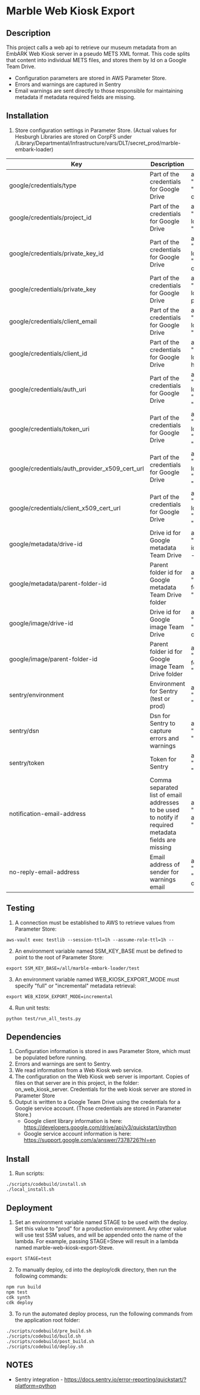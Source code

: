 # Marble Web Kiosk Export

## Description
This project calls a web api to retrieve our museum metadata from an EmbARK Web Kiosk server in a pseudo METS XML format.
This code splits that content into individual METS files, and stores them by Id on a Google Team Drive.
* Configuration parameters are stored in AWS Parameter Store.
* Errors and warnings are captured in Sentry
* Email warnings are sent directly to those responsible for maintaining metadata if metadata required fields are missing.

## Installation
1. Store configuration settings in Parameter Store.
  (Actual values for Hesburgh Libraries are stored on CorpFS under /Library/Departmental/Infrastructure/vars/DLT/secret_prod/marble-embark-loader)

  | Key | Description | Example Create |
|----|-----------|------ |
|google/credentials/type|Part of the credentials for Google Drive|aws ssm put-parameter --cli-input-json '{"Name":  "/all/marble-embark-loader/test/google/credentials/type", "Value": "service_account", "Type": "SecureString"}' --overwrite|
|google/credentials/project_id|Part of the credentials for Google Drive|aws ssm put-parameter --cli-input-json '{"Name":  "/all/marble-embark-loader/test/google/credentials/project_id", "Value": "webkiosk", "Type": "SecureString"}' --overwrite|
|google/credentials/private_key_id|Part of the credentials for Google Drive|aws ssm put-parameter --cli-input-json '{"Name":  "/all/marble-embark-loader/test/google/credentials/private_key_id", "Value": "your-private-key-id-here", "Type": "SecureString"}' --overwrite|
|google/credentials/private_key|Part of the credentials for Google Drive|aws ssm put-parameter --cli-input-json '{"Name":  "/all/marble-embark-loader/test/google/credentials/private_key", "Value": "your-private-key-here", "Type": "SecureString"}' --overwrite|
|google/credentials/client_email|Part of the credentials for Google Drive|aws ssm put-parameter --cli-input-json '{"Name":  "/all/marble-embark-loader/test/google/credentials/client_email", "Value": "client-email-here", "Type": "SecureString"}' --overwrite|
|google/credentials/client_id|Part of the credentials for Google Drive|aws ssm put-parameter --cli-input-json '{"Name":  "/all/marble-embark-loader/test/google/credentials/client_id", "Value": "client-id-here", "Type": "SecureString"}' --overwrite|
|google/credentials/auth_uri|Part of the credentials for Google Drive|aws ssm put-parameter --cli-input-json '{"Name":  "/all/marble-embark-loader/test/google/credentials/auth_uri", "Value": "https://accounts.google.com/o/oauth2/auth", "Type": "SecureString"}' --overwrite|
|google/credentials/token_uri|Part of the credentials for Google Drive|aws ssm put-parameter --cli-input-json '{"Name":  "/all/marble-embark-loader/test/google/credentials/token_uri", "Value": "https://oauth2.googleapis.com/token", "Type": "SecureString"}' --overwrite|
|google/credentials/auth_provider_x509_cert_url|Part of the credentials for Google Drive|aws ssm put-parameter --cli-input-json '{"Name":  "/all/marble-embark-loader/test/google/credentials/auth_provider_x509_cert_url", "Value": "your-auth_provider_x509_cert_url-here", "Type": "SecureString"}' --overwrite|
|google/credentials/client_x509_cert_url|Part of the credentials for Google Drive|aws ssm put-parameter --cli-input-json '{"Name":  "/all/marble-embark-loader/test/google/credentials/client_x509_cert_url", "Value": "your-client_x509_cert_url-here", "Type": "SecureString"}' --overwrite|
|google/metadata/drive-id|Drive id for Google metadata Team Drive|aws ssm put-parameter --cli-input-json '{"Name":  "/all/marble-embark-loader/test/google/metadata/drive-id", "Value": "your-drive-id-here", "Type": "SecureString"}' --overwrite|
|google/metadata/parent-folder-id|Parent folder id for Google metadata Team Drive folder|aws ssm put-parameter --cli-input-json '{"Name":  "/all/marble-embark-loader/test/google/metadata/parent-folder-id", "Value": "your-parent-folder-id-here", "Type": "SecureString"}' --overwrite|
|google/image/drive-id|Drive id for Google image Team Drive|aws ssm put-parameter --cli-input-json '{"Name":  "/all/marble-embark-loader/test/google/image/drive-id", "Value": "your-drive-id-here", "Type": "SecureString"}' --overwrite|
|google/image/parent-folder-id|Parent folder id for Google image Team Drive folder|aws ssm put-parameter --cli-input-json '{"Name":  "/all/marble-embark-loader/test/google/image/parent-folder-id", "Value": "your-parent-folder-id-here", "Type": "SecureString"}' --overwrite|
|sentry/environment|Environment for Sentry (test or prod)|aws ssm put-parameter --cli-input-json '{"Name":  "/all/marble-embark-loader/test/sentry/environment", "Value": "test", "Type": "SecureString"}' --overwrite|
|sentry/dsn|Dsn for Sentry to capture errors and warnings|aws ssm put-parameter --cli-input-json '{"Name":  "/all/marble-embark-loader/test/sentry/dsn", "Value": "sentry-dsn-here", "Type": "SecureString"}' --overwrite|
|sentry/token|Token for Sentry|aws ssm put-parameter --cli-input-json '{"Name":  "/all/marble-embark-loader/test/sentry/token", "Value": "sentry-token-here", "Type": "SecureString"}' --overwrite|
|notification-email-address|Comma separated list of email addresses to be used to notify if required metadata fields are missing|aws ssm put-parameter --cli-input-json '{"Name":  "/all/marble-embark-loader/test/notification-email-address", "Value": "someone@somewhere.com", "Type": "SecureString"}' --overwrite|
|no-reply-email-address|Email address of sender for warnings email|aws ssm put-parameter --cli-input-json '{"Name":  "/all/marble-embark-loader/test/no-reply-email-address", "Value": "do.not.reply@nd.edu", "Type": "SecureString"}' --overwrite|



## Testing
1.  A connection must be established to AWS to retrieve values from Parameter Store:
```console
aws-vault exec testlib --session-ttl=1h --assume-role-ttl=1h --
```

2. An environment variable named SSM_KEY_BASE must be defined to point to the root of Parameter Store:
```console
export SSM_KEY_BASE=/all/marble-embark-loader/test
```

3. An environment variable named WEB_KIOSK_EXPORT_MODE must specify "full" or "incremental" metadata retrieval:
```console
export WEB_KIOSK_EXPORT_MODE=incremental
```

4. Run unit tests:
```console
python test/run_all_tests.py
```

## Dependencies
1.  Configuration information is stored in aws Parameter Store, which must be populated before running.
2.  Errors and warnings are sent to Sentry.
3.  We read information from a Web Kiosk web service.
4.  The configuration on the Web Kiosk web server is important.
    Copies of files on that server are in this project, in the folder: on_web_kiosk_server.
    Credentials for the web kiosk server are stored in Parameter Store
5.  Output is written to a Google Team Drive using the credentials for a Google service account.  (Those credentials are stored in Parameter Store.)
    *  Google client library information is here: https://developers.google.com/drive/api/v3/quickstart/python
    *  Google service account information is here: https://support.google.com/a/answer/7378726?hl=en

## Install
1.  Run scripts:
```console
./scripts/codebuild/install.sh
./local_install.sh
```

## Deployment
1. Set an environment variable named STAGE to be used with the deploy.  Set this value to "prod" for a production environment.  Any other value will use test SSM values, and will be appended onto the name of the lambda.  For example, passing STAGE=Steve will result in a lambda named marble-web-kiosk-export-Steve.
```console
export STAGE=test
```
2.  To manually deploy, cd into the deploy/cdk directory, then run the following commands:
```console
npm run build
npm test
cdk synth
cdk deploy
```

3.  To run the automated deploy process, run the following commands from the application root folder:
```console
./scripts/codebuild/pre_build.sh
./scripts/codebuild/build.sh
./scripts/codebuild/post_build.sh
./scripts/codebuild/deploy.sh
```

## NOTES
 * Sentry integration - https://docs.sentry.io/error-reporting/quickstart/?platform=python
